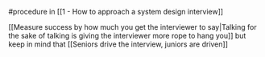 #procedure in [[1 - How to approach a system design interview]]

[[Measure success by how much you get the interviewer to say|Talking for the sake of talking is giving the interviewer more rope to hang you]] but keep in mind that [[Seniors drive the interview, juniors are driven]]
